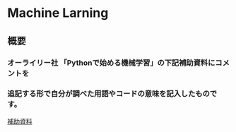# Machine Larning

## 概要

### オーライリー社 「Pythonで始める機械学習」の下記補助資料にコメントを  
### 追記する形で自分が調べた用語やコードの意味を記入したものです。

[補助資料](https://github.com/amueller/introduction_to_ml_with_python)
